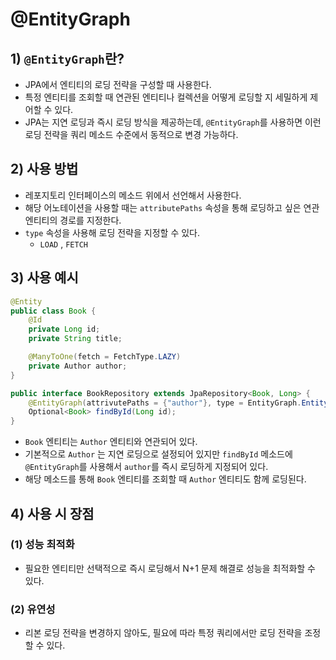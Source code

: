 # @EntityGraph
## 1) `@EntityGraph`란?
- JPA에서 엔티티의 로딩 전략을 구성할 때 사용한다.
- 특정 엔티티를 조회할 때 연관된 엔티티나 컬렉션을 어떻게 로딩할 지 세밀하게 제어할 수 있다.
- JPA는 지연 로딩과 즉시 로딩 방식을 제공하는데, `@EntityGraph`를 사용하면 이런 로딩 전략을 쿼리 메소드 수준에서 동적으로 변경 가능하다.

## 2) 사용 방법
- 레포지토리 인터페이스의 메소드 위에서 선언해서 사용한다.
- 해당 어노테이션을 사용할 때는 `attributePaths` 속성을 통해 로딩하고 싶은 연관 엔티티의 경로를 지정한다.
- `type` 속성을 사용해 로딩 전략을 지정할 수 있다.
	- `LOAD` , `FETCH`

## 3) 사용 예시
```java
@Entity
public class Book {
	@Id
	private Long id;
	private String title;

	@ManyToOne(fetch = FetchType.LAZY)
	private Author author;
}

public interface BookRepository extends JpaRepository<Book, Long> {
	@EntityGraph(attrivutePaths = {"author"}, type = EntityGraph.EntityGraphType.FETCH)
	Optional<Book> findById(Long id);
}
```
- `Book` 엔티티는 `Author` 엔티티와 연관되어 있다.
- 기본적으로 `Author` 는 지연 로딩으로 설정되어 있지만 `findById` 메소드에 `@EntityGraph`를 사용해서 `author`를 즉시 로딩하게 지정되어 있다.
- 해당 메소드를 통해 `Book` 엔티티를 조회할 때 `Author` 엔티티도 함께 로딩된다.

## 4) 사용 시 장점
### (1) 성능 최적화
- 필요한 엔티티만 선택적으로 즉시 로딩해서 N+1 문제 해결로 성능을 최적화할 수 있다.

### (2) 유연성
- 리본 로딩 전략을 변경하지 않아도, 필요에 따라 특정 쿼리에서만 로딩 전략을 조정할 수 있다.